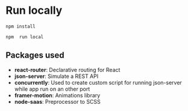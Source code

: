 # Run locally
```npm install```

```npm  run local```

## Packages used
- **react-router**: Declarative routing for React
- **json-server**: Simulate a REST API 
- **concurrently**: Used to create custom script for running json-server while app run on an other port
- **framer-motion**: Animations library
- **node-saas**: Preprocessor to SCSS
